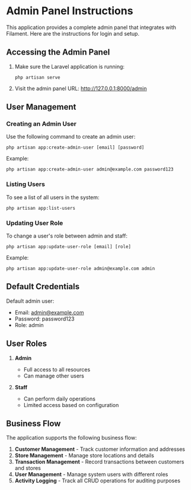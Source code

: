 # Admin Panel Instructions

This application provides a complete admin panel that integrates with Filament. Here are the instructions for login and setup.

## Accessing the Admin Panel

1. Make sure the Laravel application is running:
   ```
   php artisan serve
   ```

2. Visit the admin panel URL: http://127.0.0.1:8000/admin

## User Management

### Creating an Admin User

Use the following command to create an admin user:

```
php artisan app:create-admin-user [email] [password]
```

Example:
```
php artisan app:create-admin-user admin@example.com password123
```

### Listing Users

To see a list of all users in the system:

```
php artisan app:list-users
```

### Updating User Role

To change a user's role between admin and staff:

```
php artisan app:update-user-role [email] [role]
```

Example:
```
php artisan app:update-user-role admin@example.com admin
```

## Default Credentials

Default admin user:
- Email: admin@example.com
- Password: password123
- Role: admin

## User Roles

1. **Admin**
   - Full access to all resources
   - Can manage other users

2. **Staff**
   - Can perform daily operations
   - Limited access based on configuration

## Business Flow

The application supports the following business flow:

1. **Customer Management** - Track customer information and addresses
2. **Store Management** - Manage store locations and details
3. **Transaction Management** - Record transactions between customers and stores
4. **User Management** - Manage system users with different roles
5. **Activity Logging** - Track all CRUD operations for auditing purposes 